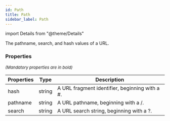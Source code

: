 ```yaml
---
id: Path
title: Path
sidebar_label: Path
---
```


import Details from "@theme/Details"


The pathname, search, and hash values of a URL.

### Properties

<font size="2"><i>(Mandatory properties are in bold)</i></font>

| Properties | Type | Description |
| --------- | ---- | ----------- |
| hash | string | A URL fragment identifier, beginning with a #. |
| pathname | string | A URL pathname, beginning with a /. |
| search | string | A URL search string, beginning with a ?. |


